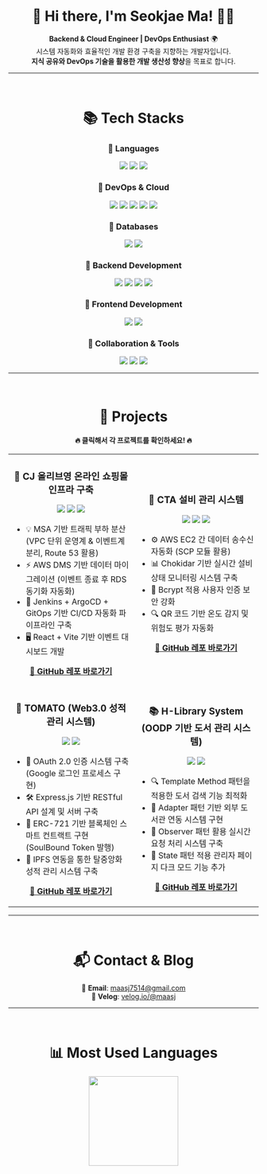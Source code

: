 <h1 align="center">🚀 Hi there, I'm Seokjae Ma! 👋🏻</h1>

<p align="center">
  <b>Backend & Cloud Engineer | DevOps Enthusiast</b> 🌍<br>
  시스템 자동화와 효율적인 개발 환경 구축을 지향하는 개발자입니다.<br>
  <b>지식 공유와 DevOps 기술을 활용한 개발 생산성 향상</b>을 목표로 합니다.
</p>

---

</br>

<h1 align="center">
📚 Tech Stacks
</h1>

<h3 align="center">
🔹 Languages
</h3>
<p align="center">
  <img src="https://img.shields.io/badge/Java-007396?style=flat-square&logo=Java&logoColor=white"/>
  <img src="https://img.shields.io/badge/JavaScript-F7DF1E?style=flat-square&logo=JavaScript&logoColor=white"/>
  <img src="https://img.shields.io/badge/C++-00599C?style=flat-square&logo=C++&logoColor=white"/>
</p>

<h3 align="center">
🔹 DevOps & Cloud
</h3>
<p align="center">
  <img src="https://img.shields.io/badge/AWS-EC2,ALB,RDS,ECR-blue?style=flat-square&logo=Amazon AWS&logoColor=white"/>
  <img src="https://img.shields.io/badge/Docker-2496ED?style=flat-square&logo=Docker&logoColor=white"/>
  <img src="https://img.shields.io/badge/Kubernetes-326CE5?style=flat-square&logo=Kubernetes&logoColor=white"/>
  <img src="https://img.shields.io/badge/Jenkins-D24939?style=flat-square&logo=Jenkins&logoColor=white"/>
  <img src="https://img.shields.io/badge/GitHub Actions-2088FF?style=flat-square&logo=GitHub Actions&logoColor=white"/>
</p>

<h3 align="center">
🔹 Databases
</h3>
<p align="center">
  <img src="https://img.shields.io/badge/MySQL-4479A1?style=flat-square&logo=MySQL&logoColor=white"/>
  <img src="https://img.shields.io/badge/PostgreSQL-336791?style=flat-square&logo=PostgreSQL&logoColor=white"/>
</p>

<h3 align="center">
🔹 Backend Development
</h3>
<p align="center">
  <img src="https://img.shields.io/badge/Spring Boot-6DB33F?style=flat-square&logo=Spring Boot&logoColor=white"/>
  <img src="https://img.shields.io/badge/Node.js-339933?style=flat-square&logo=Node.js&logoColor=white"/>
  <img src="https://img.shields.io/badge/Gradle-02303A?style=flat-square&logo=Gradle&logoColor=white"/>
  <img src="https://img.shields.io/badge/Maven-C71A36?style=flat-square&logo=Apache Maven&logoColor=white"/>
</p>

<h3 align="center">
🔹 Frontend Development
</h3>
<p align="center">
  <img src="https://img.shields.io/badge/React-61DAFB?style=flat-square&logo=React&logoColor=white"/>
  <img src="https://img.shields.io/badge/Vite-646CFF?style=flat-square&logo=Vite&logoColor=white"/>
</p>

<h3 align="center">
🔹 Collaboration & Tools
</h3>
<p align="center">
  <img src="https://img.shields.io/badge/JIRA-0052CC?style=flat-square&logo=JIRA&logoColor=white"/>
  <img src="https://img.shields.io/badge/Notion-000000?style=flat-square&logo=Notion&logoColor=white"/>
  <img src="https://img.shields.io/badge/Slack-4A154B?style=flat-square&logo=Slack&logoColor=white"/>
</p>

---

</br>

<h1 align="center">
🚀 Projects
</h1>

<h4 align="center">
🔥 클릭해서 각 프로젝트를 확인하세요! 🔥
</h4>

<table align="center">
<tr>
  <td width="50%">
    <h3 align="center">🛒 CJ 올리브영 온라인 쇼핑몰 인프라 구축</h3>
    <p align="center">
      <img src="https://img.shields.io/badge/MSA-Architecture-blue?style=flat-square"/>
      <img src="https://img.shields.io/badge/AWS-DMS-orange?style=flat-square"/>
      <img src="https://img.shields.io/badge/Jenkins,ArgoCD-GitOps-green?style=flat-square"/>
    </p>
    <ul>
      <li>💡 MSA 기반 트래픽 부하 분산 (VPC 단위 운영계 & 이벤트계 분리, Route 53 활용)</li>
      <li>⚡ AWS DMS 기반 데이터 마이그레이션 (이벤트 종료 후 RDS 동기화 자동화)</li>
      <li>🚀 Jenkins + ArgoCD + GitOps 기반 CI/CD 자동화 파이프라인 구축</li>
      <li>🖥️ React + Vite 기반 이벤트 대시보드 개발</li>
    </ul>
    <p align="center">
      <a href="https://github.com/CJ-Jungle-gym"><b>🔗 GitHub 레포 바로가기</b></a>
    </p>
  </td>

  <td width="50%">
    <h3 align="center">🔧 CTA 설비 관리 시스템</h3>
    <p align="center">
      <img src="https://img.shields.io/badge/AWS-EC2-blue?style=flat-square"/>
      <img src="https://img.shields.io/badge/Node.js-339933?style=flat-square"/>
      <img src="https://img.shields.io/badge/Python-Scripting-green?style=flat-square"/>
    </p>
    <ul>
      <li>⚙️ AWS EC2 간 데이터 송수신 자동화 (SCP 모듈 활용)</li>
      <li>📊 Chokidar 기반 실시간 설비 상태 모니터링 시스템 구축</li>
      <li>🔐 Bcrypt 적용 사용자 인증 보안 강화</li>
      <li>🔍 QR 코드 기반 온도 감지 및 위험도 평가 자동화</li>
    </ul>
    <p align="center">
      <a href="https://github.com/MASEOKJAE/CTA_Web_Project"><b>🔗 GitHub 레포 바로가기</b></a>
    </p>
  </td>
</tr>

<tr>
  <td width="50%">
    <h3 align="center">📜 TOMATO (Web3.0 성적 관리 시스템)</h3>
    <p align="center">
      <img src="https://img.shields.io/badge/Blockchain-SBT-purple?style=flat-square"/>
      <img src="https://img.shields.io/badge/Google OAuth2-Authentication-yellow?style=flat-square"/>
    </p>
    <ul>
      <li>🔑 OAuth 2.0 인증 시스템 구축 (Google 로그인 프로세스 구현)</li>
      <li>🛠️ Express.js 기반 RESTful API 설계 및 서버 구축</li>
      <li>🔗 ERC-721 기반 블록체인 스마트 컨트랙트 구현 (SoulBound Token 발행)</li>
      <li>📂 IPFS 연동을 통한 탈중앙화 성적 관리 시스템 구축</li>
    </ul>
    <p align="center">
      <a href="https://github.com/MASEOKJAE/Capston_web3.0GMS"><b>🔗 GitHub 레포 바로가기</b></a>
    </p>
  </td>

  <td width="50%">
    <h3 align="center">📚 H-Library System (OODP 기반 도서 관리 시스템)</h3>
    <p align="center">
      <img src="https://img.shields.io/badge/Java-OOP-blue?style=flat-square"/>
      <img src="https://img.shields.io/badge/DesignPatterns-MVC-green?style=flat-square"/>
    </p>
    <ul>
      <li>🔍 Template Method 패턴을 적용한 도서 검색 기능 최적화</li>
      <li>🔗 Adapter 패턴 기반 외부 도서관 연동 시스템 구현</li>
      <li>📩 Observer 패턴 활용 실시간 요청 처리 시스템 구축</li>
      <li>🎨 State 패턴 적용 관리자 페이지 다크 모드 기능 추가</li>
    </ul>
    <p align="center">
      <a href="https://github.com/MASEOKJAE/OODP_Project"><b>🔗 GitHub 레포 바로가기</b></a>
    </p>
  </td>
</tr>

</table>




---

</br>

<h1 align="center">📬 Contact & Blog</h1>

<p align="center">
  📩 <b>Email</b>: <a href="mailto:maasj7514@gmail.com">maasj7514@gmail.com</a><br>
  📖 <b>Velog</b>: <a href="https://velog.io/@maasj">velog.io/@maasj</a>
</p>

---

</br>

<h1 align="center">
  📊 Most Used Languages
</h1>
<p align="center">
  <img src="https://github-readme-stats.vercel.app/api/top-langs/?username=MASEOKJAE&langs_count=10&layout=compact&theme=dark" height="180px"/>
</p>

﻿

<!--나중에 사용하면 좋을 거 같은 요소들-->

<!--  ## 🥈 Github stats

![Anurag's GitHub stats](https://github-readme-stats.vercel.app/api?username=MASEOKJAE&show_icons=true&theme=radical) -->

<!-- ## 🥈 Algorithm Silver Level

[![Solved.ac Profile](http://mazassumnida.wtf/api/v2/generate_badge?boj=maasj)](https://solved.ac/maasj/) -->
